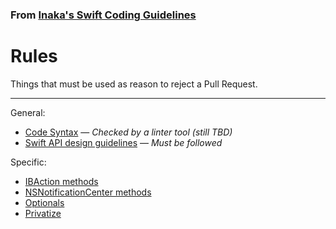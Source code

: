 ### From [Inaka's Swift Coding Guidelines](https://github.com/inaka/swift_guidelines)

# Rules

Things that must be used as reason to reject a Pull Request.

***

General:

* [Code Syntax](syntax.md) — *Checked by a linter tool (still TBD)*
* [Swift API design guidelines](https://swift.org/documentation/api-design-guidelines/) — *Must be followed*



Specific:

* [IBAction methods](ib-action-methods.md)
* [NSNotificationCenter methods](notification-center-methods.md)
* [Optionals](optionals.md)
* [Privatize](privatize.md)